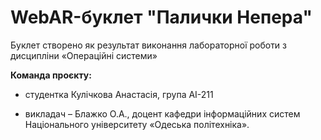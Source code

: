 # WebAR-буклет "Палички Непера"
Буклет створено як результат виконання лабораторної роботи з дисципліни «Операційні системи»

**Команда проєкту:**
+ студентка Кулічкова Анастасія, група АІ-211

+ викладач – Блажко О.А., доцент кафедри інформаційних систем Національного університету «Одеська політехніка».
